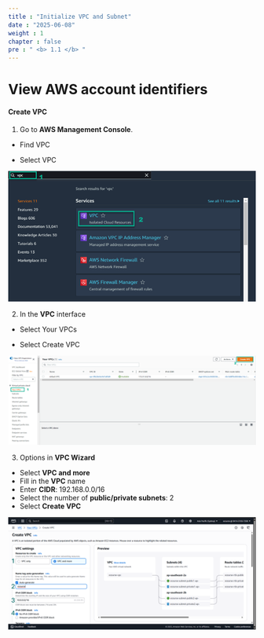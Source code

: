 ```yaml
---
title : "Initialize VPC and Subnet"
date : "2025-06-08"
weight : 1
chapter : false
pre : " <b> 1.1 </b> "
---
```


# View AWS account identifiers

#### Create VPC

1. Go to **AWS Management Console**.

- Find VPC

- Select VPC

![Create Account](/images/1/VPC.png?featherlight=false&width=90pc)

2. In the **VPC** interface

- Select Your VPCs

- Select Create VPC

![Create Account](/images/1/VPC2.png?featherlight=false&width=90pc)

3. Options in **VPC Wizard**

- Select **VPC and more**
- Fill in the **VPC** name
- Enter **CIDR**: 192.168.0.0/16
- Select the number of **public/private subnets**: 2
- Select **Create VPC**

![Create Account](/images/1/VPC3.png?featherlight=false&width=90pc)
